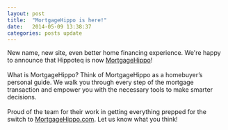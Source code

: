 ```yaml
---
layout: post
title:  "MortgageHippo is here!"
date:   2014-05-09 13:38:37
categories: posts update
---
```


New name, new site, even better home financing experience. We're happy to announce that Hippoteq is now [MortgageHippo][mortgagehippo]!  
<br>
What is MortgageHippo? Think of MortgageHippo as a homebuyer’s personal guide. We walk you through every step of the mortgage transaction and empower you with the necessary tools to make smarter decisions.  
<br>
Proud of the team for their work in getting everything prepped for the switch to [MortgageHippo.com][mortgagehippo]. Let us know what you think!

[mortgagehippo]: https://www.mortgagehippo.com
